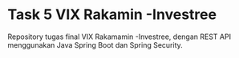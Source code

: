 # Task 5 VIX Rakamin -Investree

Repository tugas final VIX Rakamamin -Investree, dengan REST API menggunakan Java Spring Boot dan Spring Security.
